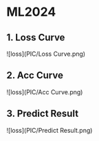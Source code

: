 # ML2024

## 1. Loss Curve
![loss](PIC/Loss Curve.png)

## 2. Acc Curve
![loss](PIC/Acc Curve.png)

## 3. Predict Result
![loss](PIC/Predict Result.png)
